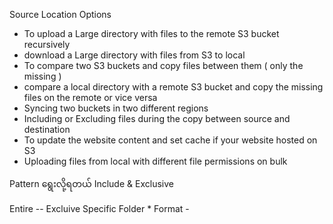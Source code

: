 Source Location Options

-   To upload a Large directory with files to the remote S3 bucket recursively
-   download a Large directory with files from S3 to local
-   To compare two S3 buckets and copy files between them ( only the missing )
-   compare a local directory with a remote S3 bucket and copy the missing files on the remote or vice versa
-   Syncing two buckets in two different regions
-   Including or Excluding files during the copy between source and destination
-   To update the website content and set cache if your website hosted on S3
-   Uploading files from local with different file permissions on bulk

Pattern ရွေးလို့ရတယ်  Include   & Exclusive 


Entire      -- Excluive
Specific    Folder * Format  -